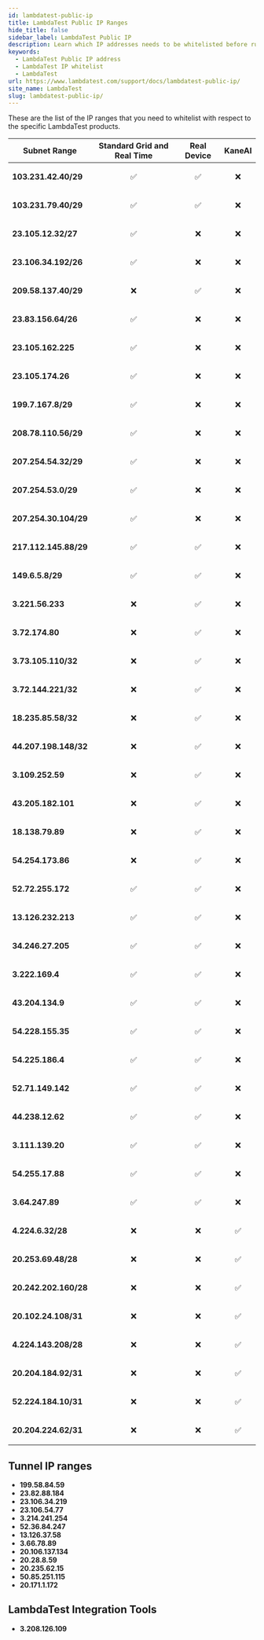 ```yaml
---
id: lambdatest-public-ip
title: LambdaTest Public IP Ranges
hide_title: false
sidebar_label: LambdaTest Public IP
description: Learn which IP addresses needs to be whitelisted before running your tests on lambdatest grid and its other products
keywords:
  - LambdaTest Public IP address
  - LambdaTest IP whitelist
  - LambdaTest 
url: https://www.lambdatest.com/support/docs/lambdatest-public-ip/
site_name: LambdaTest
slug: lambdatest-public-ip/
---
```


<script type="application/ld+json"
      dangerouslySetInnerHTML={{ __html: JSON.stringify({
       "@context": "https://schema.org",
        "@type": "BreadcrumbList",
        "itemListElement": [{
          "@type": "ListItem",
          "position": 1,
          "name": "Home",
          "item": "https://www.lambdatest.com"
        },{
          "@type": "ListItem",
          "position": 2,
          "name": "Support",
          "item": "https://www.lambdatest.com/support/docs/"
        },{
          "@type": "ListItem",
          "position": 3,
          "name": "LambdaTest Public IPs",
          "item": "https://www.lambdatest.com/support/docs/lambdatest-public-ip/"
        }]
      })
    }}
></script> 

These are the list of the IP ranges that you need to whitelist with respect to the specific LambdaTest products.

| Subnet Range | Standard Grid and Real Time | Real Device | KaneAI |
|--------------|-----------------------------|-------------|--------|
|**103.231.42.40/29**|<p align="center"> ✅ </p>|<p align="center"> ✅ </p>|<p align="center"> ❌ </p>|
|**103.231.79.40/29**|<p align="center"> ✅ </p>|<p align="center"> ✅ </p>|<p align="center"> ❌ </p>|
|**23.105.12.32/27**|<p align="center"> ✅ </p>|<p align="center"> ❌ </p>|<p align="center"> ❌ </p>|
|**23.106.34.192/26**|<p align="center"> ✅ </p>|<p align="center"> ❌ </p>|<p align="center"> ❌ </p>|
|**209.58.137.40/29**|<p align="center"> ❌ </p>|<p align="center"> ✅ </p>|<p align="center"> ❌ </p>|
|**23.83.156.64/26**|<p align="center"> ✅ </p>|<p align="center"> ❌ </p>|<p align="center"> ❌ </p>|
|**23.105.162.225**|<p align="center"> ✅ </p>|<p align="center"> ❌ </p>|<p align="center"> ❌ </p>|
|**23.105.174.26**|<p align="center"> ✅ </p>|<p align="center"> ❌ </p>|<p align="center"> ❌ </p>|
|**199.7.167.8/29**|<p align="center"> ✅ </p>|<p align="center"> ❌ </p>|<p align="center"> ❌ </p>|
|**208.78.110.56/29**|<p align="center"> ✅ </p>|<p align="center"> ❌ </p>|<p align="center"> ❌ </p>|
|**207.254.54.32/29**|<p align="center"> ✅ </p>|<p align="center"> ❌ </p>|<p align="center"> ❌ </p>|
|**207.254.53.0/29**|<p align="center"> ✅ </p>|<p align="center"> ❌ </p>|<p align="center"> ❌ </p>|
|**207.254.30.104/29**|<p align="center"> ✅ </p>|<p align="center"> ❌ </p>|<p align="center"> ❌ </p>|
|**217.112.145.88/29**|<p align="center"> ✅ </p>|<p align="center"> ✅ </p>|<p align="center"> ❌ </p>|
|**149.6.5.8/29**|<p align="center"> ✅ </p>|<p align="center"> ✅ </p>|<p align="center"> ❌ </p>|
|**3.221.56.233**|<p align="center"> ❌ </p>|<p align="center"> ✅ </p>|<p align="center"> ❌ </p>|
|**3.72.174.80**|<p align="center"> ❌ </p>|<p align="center"> ✅ </p>|<p align="center"> ❌ </p>|
|**3.73.105.110/32**|<p align="center"> ❌ </p>|<p align="center"> ✅ </p>|<p align="center"> ❌ </p>|
|**3.72.144.221/32**|<p align="center"> ❌ </p>|<p align="center"> ✅ </p>|<p align="center"> ❌ </p>|
|**18.235.85.58/32**|<p align="center"> ❌ </p>|<p align="center"> ✅ </p>|<p align="center"> ❌ </p>|
|**44.207.198.148/32**|<p align="center"> ❌ </p>|<p align="center"> ✅ </p>|<p align="center"> ❌ </p>|
|**3.109.252.59**|<p align="center"> ❌ </p>|<p align="center"> ✅ </p>|<p align="center"> ❌ </p>|
|**43.205.182.101**|<p align="center"> ❌ </p>|<p align="center"> ✅ </p>|<p align="center"> ❌ </p>|
|**18.138.79.89**|<p align="center"> ❌ </p>|<p align="center"> ✅ </p>|<p align="center"> ❌ </p>|
|**54.254.173.86**|<p align="center"> ❌ </p>|<p align="center"> ✅ </p>|<p align="center"> ❌ </p>|
|**52.72.255.172**|<p align="center"> ✅ </p>|<p align="center"> ✅ </p>|<p align="center"> ❌ </p>|
|**13.126.232.213**|<p align="center"> ✅ </p>|<p align="center"> ✅ </p>|<p align="center"> ❌ </p>|
|**34.246.27.205**|<p align="center"> ✅ </p>|<p align="center"> ✅ </p>|<p align="center"> ❌ </p>|
|**3.222.169.4**|<p align="center"> ✅ </p>|<p align="center"> ✅ </p>|<p align="center"> ❌ </p>|
|**43.204.134.9**|<p align="center"> ✅ </p>|<p align="center"> ✅ </p>|<p align="center"> ❌ </p>|
|**54.228.155.35**|<p align="center"> ✅ </p>|<p align="center"> ✅ </p>|<p align="center"> ❌ </p>|
|**54.225.186.4**|<p align="center"> ✅ </p>|<p align="center"> ✅ </p>|<p align="center"> ❌ </p>|
|**52.71.149.142**|<p align="center"> ✅ </p>|<p align="center"> ✅ </p>|<p align="center"> ❌ </p>|
|**44.238.12.62**|<p align="center"> ✅ </p>|<p align="center"> ✅ </p>|<p align="center"> ❌ </p>|
|**3.111.139.20**|<p align="center"> ✅ </p>|<p align="center"> ✅ </p>|<p align="center"> ❌ </p>|
|**54.255.17.88**|<p align="center"> ✅ </p>|<p align="center"> ✅ </p>|<p align="center"> ❌ </p>|
|**3.64.247.89**|<p align="center"> ✅ </p>|<p align="center"> ✅ </p>|<p align="center"> ❌ </p>|
|**4.224.6.32/28**|<p align="center"> ❌ </p>|<p align="center"> ❌ </p>|<p align="center"> ✅ </p>|
|**20.253.69.48/28**|<p align="center"> ❌ </p>|<p align="center"> ❌ </p>|<p align="center"> ✅ </p>|
|**20.242.202.160/28**|<p align="center"> ❌ </p>|<p align="center"> ❌ </p>|<p align="center"> ✅ </p>|
|**20.102.24.108/31**|<p align="center"> ❌ </p>|<p align="center"> ❌ </p>|<p align="center"> ✅ </p>|
|**4.224.143.208/28**|<p align="center"> ❌ </p>|<p align="center"> ❌ </p>|<p align="center"> ✅ </p>|
|**20.204.184.92/31**|<p align="center"> ❌ </p>|<p align="center"> ❌ </p>|<p align="center"> ✅ </p>|
|**52.224.184.10/31**|<p align="center"> ❌ </p>|<p align="center"> ❌ </p>|<p align="center"> ✅ </p>|
|**20.204.224.62/31**|<p align="center"> ❌ </p>|<p align="center"> ❌ </p>|<p align="center"> ✅ </p>|


## Tunnel IP ranges

- **199.58.84.59**
- **23.82.88.184**
- **23.106.34.219**
- **23.106.54.77**
- **3.214.241.254**
- **52.36.84.247**
- **13.126.37.58**
- **3.66.78.89**
- **20.106.137.134**
- **20.28.8.59**
- **20.235.62.15**
- **50.85.251.115**
- **20.171.1.172**

## LambdaTest Integration Tools
- **3.208.126.109**